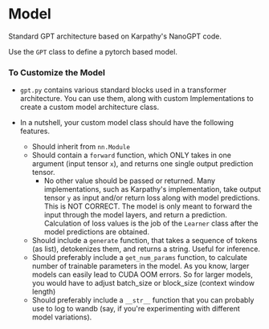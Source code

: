 # Model

Standard GPT architecture based on Karpathy's NanoGPT code. 

Use the `GPT` class to define a pytorch based model. 



### To Customize the Model

- `gpt.py` contains various standard blocks used in a transformer architecture. You can use them, along with custom Implementations to create a custom model architecture class. 
- In a nutshell, your custom model class should have the following features. 

    - Should inherit from `nn.Module`
    - Should contain a `forward` function, which ONLY takes in one argument (input tensor `x`), and returns one single output prediction tensor. 
        - No other value should be passed or returned. Many implementations, such as Karpathy's implementation, take output tensor `y` as input and/or return loss along with model predictions. This is NOT CORRECT. The model is only meant to forward the input through the model layers, and return a prediction. Calculation of loss values is the job of the `Learner` class after the model predictions are obtained. 
    - Should include a `generate` function, that takes a sequence of tokens (as list), detokenizes them, and returns a string. Useful for inference.
    - Should preferably include a `get_num_params` function, to calculate number of trainable parameters in the model. As you know, larger models can easily lead to CUDA OOM errors. So for larger models, you would have to adjust batch_size or block_size (context window length)
    - Should preferably include a `__str__` function that you can probably use to log to wandb (say, if you're experimenting with different model variations). 
